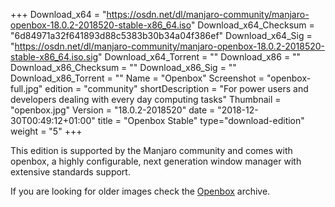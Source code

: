 +++
Download_x64 = "https://osdn.net/dl/manjaro-community/manjaro-openbox-18.0.2-2018520-stable-x86_64.iso"
Download_x64_Checksum = "6d84971a32f641893d88c5383b30b34a04f386ef"
Download_x64_Sig = "https://osdn.net/dl/manjaro-community/manjaro-openbox-18.0.2-2018520-stable-x86_64.iso.sig"
Download_x64_Torrent = ""
Download_x86 = ""
Download_x86_Checksum = ""
Download_x86_Sig = ""
Download_x86_Torrent = ""
Name = "Openbox"
Screenshot = "openbox-full.jpg"
edition = "community"
shortDescription = "For power users and developers dealing with every day computing tasks"
Thumbnail = "openbox.jpg"
Version = "18.0.2-2018520"
date = "2018-12-30T00:49:12+01:00"
title = "Openbox Stable"
type="download-edition"
weight = "5"
+++

This edition is supported by the Manjaro community and comes with openbox, a highly configurable, next generation window manager with extensive standards support.

If you are looking for older images check the [Openbox](https://osdn.net/projects/manjaro-community/storage/z_release_archive/openbox) archive.

